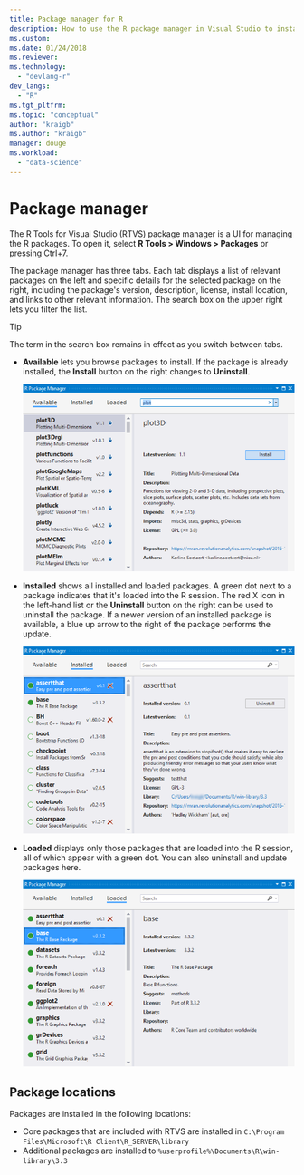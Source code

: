```yaml
---
title: Package manager for R
description: How to use the R package manager in Visual Studio to install and manager R packages.
ms.custom:
ms.date: 01/24/2018
ms.reviewer:
ms.technology: 
  - "devlang-r"
dev_langs:
  - "R"
ms.tgt_pltfrm:
ms.topic: "conceptual"
author: "kraigb"
ms.author: "kraigb"
manager: douge
ms.workload: 
  - "data-science"
---
```


# Package manager

The R Tools for Visual Studio (RTVS) package manager is a UI for managing the R packages. To open it, select **R Tools > Windows > Packages** or pressing Ctrl+7.

The package manager has three tabs. Each tab displays a list of relevant packages on the left and specific details for the selected package on the right, including the package's version, description, license, install location, and links to other relevant information. The search box on the upper right lets you filter the list.

> [!Tip]
> The term in the search box remains in effect as you switch between tabs.

- **Available** lets you browse packages to install. If the package is already installed, the **Install** button on the right changes to **Uninstall**.

    ![Available packages tab in the R Tools for Visual Studio package manager](media/package-manager-available.png)

- **Installed** shows all installed and loaded packages. A green dot next to a package indicates that it's loaded into the R session. The red X icon in the left-hand list or the **Uninstall** button on the right can be used to uninstall the package. If a newer version of an installed package is available, a blue up arrow to the right of the package performs the update.

    ![Installed packages tab in the R Tools for Visual Studio package manager](media/package-manager-installed.png)

- **Loaded** displays only those packages that are loaded into the R session, all of which appear with a green dot. You can also uninstall and update packages here.

    ![Loaded packages tab in the R Tools for Visual Studio package manager](media/package-manager-loaded.png)

## Package locations

Packages are installed in the following locations:

- Core packages that are included with RTVS are installed in `C:\Program Files\Microsoft\R Client\R_SERVER\library`
- Additional packages are installed to `%userprofile%\Documents\R\win-library\3.3`
